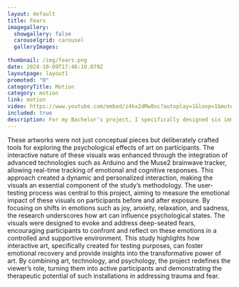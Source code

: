 ```yaml
---
layout: default
title: Fears
imagegallery:
  showgallery: false
  carouselgrid: carousel
  galleryImages:
   
thumbnail: /img/fears.png
date: 2024-10-09T17:46:19.079Z
layoutpage: layout1
promoted: "0"
categoryTitle: Motion
category: motion
link: motion
video: https://www.youtube.com/embed/z4kx2dMw8xc?autoplay=1&loop=1&mute=1&playlist=z4kx2dMw8xc
included: true
description: For my Bachelor’s project, I specifically designed six immersive visuals in TouchDesigner as the core element for the user-testing phase. Each visual represents a distinct fear or phobia; scopophobia (fear of being watched), agoraphobia (fear of open spaces or crowds), addiction, technophobia, thalassophobia (fear of deep water), and eco-anxiety (fear of environmental damage). 
---
```

These artworks were not just conceptual pieces but deliberately crafted tools for exploring the psychological effects of art on participants. The interactive nature of these visuals was enhanced through the integration of advanced technologies such as Arduino and the Muse2 brainwave tracker, allowing real-time tracking of emotional and cognitive responses. This approach created a dynamic and personalized interaction, making the visuals an essential component of the study’s methodology.
The user-testing process was central to this project, aiming to measure the emotional impact of these visuals on participants before and after exposure. By focusing on shifts in emotions such as joy, anxiety, relaxation, and sadness, the research underscores how art can influence psychological states. The visuals were designed to evoke and address deep-seated fears, encouraging participants to confront and reflect on these emotions in a controlled and supportive environment. This study highlights how interactive art, specifically created for testing purposes, can foster emotional recovery and provide insights into the transformative power of art. By combining art, technology, and psychology, the project redefines the viewer’s role, turning them into active participants and demonstrating the therapeutic potential of such installations in addressing trauma and fear.